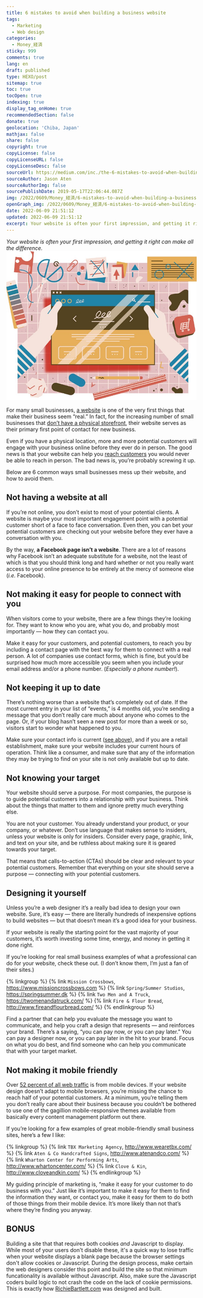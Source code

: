 ```yaml
---
title: 6 mistakes to avoid when building a business website
tags:
  - Marketing
  - Web design
categories:
  - Money_経済
sticky: 999
comments: true
lang: en
draft: published
type: HEXO/post
sitemap: true
toc: true
tocOpen: true
indexing: true
display_tag_onHome: true
recommendedSection: false
donate: true
geolocation: 'Chiba, Japan'
mathjax: false
share: false
copyright: true
copyLicense: false
copyLicenseURL: false
copyLicenseDesc: false
sourceUrl: https://medium.com/inc./the-6-mistakes-to-avoid-when-building-a-business-website-and-what-to-do-instead-e302e6a6fd8a
sourceAuthor: Jason Aten
sourceAuthorImg: false
sourcePublishDate: 2019-05-17T22:06:44.087Z
img: /2022/0609/Money_経済/6-mistakes-to-avoid-when-building-a-business-website/AdobeStock_316861848.svg
openGraph_img: /2022/0609/Money_経済/6-mistakes-to-avoid-when-building-a-business-website/AdobeStock_316861848.png
date: 2022-06-09 21:51:12
updated: 2022-06-09 21:51:12
excerpt: Your website is often your first impression, and getting it right can make all the difference.
---
```

*Your website is often your first impression, and getting it right can make all the difference.*
![Credit: Jamie Jones/Ikon Images/Getty Images Plus](./6-mistakes-to-avoid-when-building-a-business-website/1_nUvo47fUQ7Ce3u6lrfYyAg.jpeg)

For many small businesses, [a website](https://www.inc.com/guides/biz_online/20664.html) is one of the very first things that make their business seem “real.” In fact, for the increasing number of small businesses that [don’t have a physical storefront](https://www.inc.com/maria-haggerty/ecommerce-has-changed-way-we-shop-heres-why-your-online-business-needs-to-adapt-now.html), their website serves as their primary first point of contact for new business.

Even if you have a physical location, more and more potential customers will engage with your business online before they ever do in person. The good news is that your website can help you [reach customers](https://www.inc.com/larry-alton/12-online-marketing-tactics-you-should-be-using-in-2018.html) you would never be able to reach in person. The bad news is, you’re probably screwing it up.

Below are 6 common ways small businesses mess up their website, and how to avoid them.

## Not having a website at all
If you’re not online, you don’t exist to most of your potential clients. A website is maybe your most important engagement point with a potential customer short of a face to face conversation. Even then, you can bet your potential customers are checking out your website before they ever have a conversation with you.

By the way, **a Facebook page isn’t a website**. There are a lot of reasons why Facebook isn’t an adequate substitute for a website, not the least of which is that you should think long and hard whether or not you really want access to your online presence to be entirely at the mercy of someone else (*i.e.* Facebook).

## Not making it easy for people to connect with you
When visitors come to your website, there are a few things they’re looking for. They want to know who you are, what you do, and probably most importantly — how they can contact you.

Make it easy for your customers, and potential customers, to reach you by including a contact page with the best way for them to connect with a real person. A lot of companies use contact forms, which is fine, but you’d be surprised how much more accessible you seem when you include your email address and/or a phone number. (*Especially a phone number!*).

## Not keeping it up to date
There’s nothing worse than a website that’s completely out of date. If the most current entry in your list of “events,” is 4 months old, you’re sending a message that you don’t really care much about anyone who comes to the page. Or, if your blog hasn’t seen a new post for more than a week or so, visitors start to wonder what happened to you.

Make sure your contact info is current ([see above](#Not-making-it-easy-for-people-to-connect-with-you-7)), and if you are a retail establishment, make sure your website includes your current hours of operation. Think like a consumer, and make sure that any of the information they may be trying to find on your site is not only available but up to date.

## Not knowing your target
Your website should serve a purpose. For most companies, the purpose is to guide potential customers into a relationship with your business. Think about the things that matter to them and ignore pretty much everything else.

You are not your customer. You already understand your product, or your company, or whatever. Don’t use language that makes sense to insiders, unless your website is only for insiders. Consider every page, graphic, link, and text on your site, and be ruthless about making sure it is geared towards your target.

That means that calls-to-action (CTAs) should be clear and relevant to your potential customers. Remember that everything on your site should serve a purpose — connecting with your potential customers.

## Designing it yourself
Unless you’re a web designer it’s a really bad idea to design your own website. Sure, it’s easy — there are literally hundreds of inexpensive options to build websites — but that doesn’t mean it’s a good idea for your business.

If your website is really the starting point for the vast majority of your customers, it’s worth investing some time, energy, and money in getting it done right.

If you’re looking for real small business examples of what a professional can do for your website, check these out. (I don’t know them, I’m just a fan of their sites.)

{% linkgroup %}
{% link `Mission Crossbows`, https://www.missioncrossbows.com %}
{% link `Spring/Summer Studios`, https://springsummer.dk %}
{% link `Two Men and A Truck`, https://twomenandatruck.com/ %}
{% link `Fire & Flour Bread`, http://www.fireandflourbread.com/ %}
{% endlinkgroup %}

Find a partner that can help you evaluate the message you want to communicate, and help you craft a design that represents — and reinforces your brand. There’s a saying, “you can pay now, or you can pay later.” You can pay a designer now, or you can pay later in the hit to your brand. Focus on what you do best, and find someone who can help you communicate that with your target market.

## Not making it mobile friendly
Over [52 percent of all web traffic](https://www.statista.com/statistics/241462/global-mobile-phone-website-traffic-share/) is from mobile devices. If your website design doesn’t adapt to mobile browsers, you’re missing the chance to reach half of your potential customers. At a minimum, you’re telling them you don’t really care about their business because you couldn’t be bothered to use one of the gagillion mobile-responsive themes available from basically every content management platform out there.

If you’re looking for a few examples of great mobile-friendly small business sites, here’s a few I like:

{% linkgroup %}
{% link `TBX Marketing Agency`, http://www.wearetbx.com/ %}
{% link `Aten & Co Handcrafted Signs`, http://www.atenandco.com/ %}
{% link `Wharton Center for Performing Arts`, http://www.whartoncenter.com/ %}
{% link `Clove & Kin`, http://www.cloveandkin.com/ %}
{% endlinkgroup %}

My guiding principle of marketing is, “make it easy for your customer to do business with you.” Just like it’s important to make it easy for them to find the information they want, or contact you, make it easy for them to do both of those things from their mobile device. It’s more likely than not that’s where they’re finding you anyway.

## BONUS
Building a site that that requires both cookies *and* Javascript to display. While most of your users don't disable these, it's a quick way to lose traffic when your website displays a blank page because the browser settings don't allow cookies or Javascript. During the design process, make certain the web designers consider this point and build the site so that minimum funcationality is available without Javascript. Also, make sure the Javascript coders build logic to not crash the code on the lack of cookie permissions. This is exactly how [RichieBartlett.com](https://RichieBartlett.com) was designed and built.